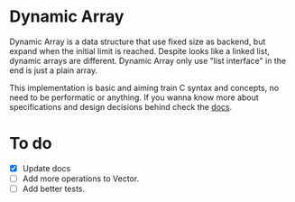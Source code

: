 # Dynamic Array 

Dynamic Array is a data structure that use fixed size as backend, but expand when the initial limit is reached. Despite looks like a linked list, dynamic arrays are different. Dynamic Array only use "list interface" in the end is just a plain array. 

This implementation is basic and aiming train C syntax and concepts, no need to be performatic or anything. If you wanna know more about specifications and design decisions behind check the [docs](docs/).

# To do

- [x] Update docs
- [ ] Add more operations to Vector.
- [ ] Add better tests.